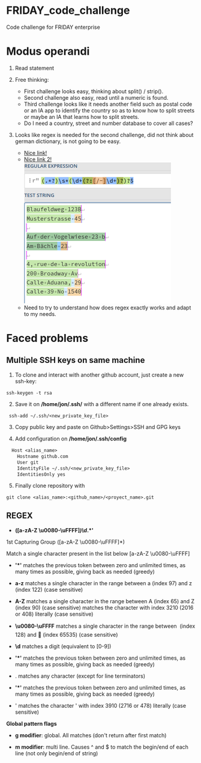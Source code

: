 # FRIDAY_code_challenge
Code challenge for FRIDAY enterprise

# Modus operandi

1. Read statement

2. Free thinking: 
    - First challenge looks easy, thinking about split() / strip(). 
    - Second challenge also easy, read until a numeric is found.
    - Third challenge looks like it needs another field such as postal code or an IA app to identify the country so as to know how to split streets or maybe an IA that learns how to split streets. 
    - Do I need a country, street and number database to cover all cases? 

3. Looks like regex is needed for the second challenge, did not think about german dictionary, is not going to be easy.
    - [Nice link!](https://regex101.com/r/fi5Ca2/1)
    -  [Nice link 2!](https://stackoverflow.com/questions/55774903/regular-expression-to-split-a-street-address-that-may-have-optional-numbers-with)
    ![Regex Example](regex_example.png)
    - Need to try to understand how does regex exactly works and adapt to my needs.

# Faced problems
## Multiple SSH keys on same machine
1. To clone and interact with another github account, just create a new ssh-key:

```
ssh-keygen -t rsa
```

2. Save it on **/home/jon/.ssh/** with a different name if one already exists.
 
```
 ssh-add ~/.ssh/<new_private_key_file>  
 ```

3. Copy public key and paste on Github>Settings>SSH and GPG keys

4. Add configuration on **/home/jon/.ssh/config**
```
  Host <alias_name>
    Hostname github.com
    User git
    IdentityFile ~/.ssh/<new_private_key_file> 
    IdentitiesOnly yes
 ```
 5. Finally clone repository with 
  ```
 git clone <alias_name>:<github_name>/<proyect_name>.git
 ```

## REGEX
 - **([a-zA-Z \u0080-\uFFFF]*)\d*.*'**


1st Capturing Group ([a-zA-Z \u0080-\uFFFF]*)

Match a single character present in the list below [a-zA-Z \u0080-\uFFFF]

- **'*'** matches the previous token between zero and unlimited times, as many times as possible, giving back as needed (greedy)

- **a-z** matches a single character in the range between a (index 97) and z (index 122) (case sensitive)

- **A-Z** matches a single character in the range between A (index 65) and Z (index 90) (case sensitive)
  matches the character   with index 3210 (2016 or 408) literally (case sensitive)

- **\u0080-\uFFFF** matches a single character in the range between  (index 128) and ￿ (index 65535) (case sensitive)

- **\d** matches a digit (equivalent to [0-9])

- **'*'** matches the previous token between zero and unlimited times, as many times as possible, giving back as needed (greedy)

- . matches any character (except for line terminators)
- **'*'** matches the previous token between zero and unlimited times, as many times as possible, giving back as needed (greedy)

- ' matches the character ' with index 3910 (2716 or 478) literally (case sensitive)

**Global pattern flags** 

- **g modifier**: global. All matches (don't return after first match)

- **m modifier**: multi line. Causes ^ and $ to match the begin/end of each line (not only begin/end of string)